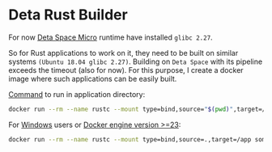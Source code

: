 # Deta Rust Builder

For now [Deta Space Micro](https://deta.space/docs/en/build/reference/runtime) runtime have installed `glibc 2.27`.

So for Rust applications to work on it, they need to be built on similar systems `(Ubuntu 18.04 glibc 2.27)`.
Building on `Deta Space` with its pipeline exceeds the timeout (also for now).
For this purpose, I create a docker image where such applications can be easily built.

[Command](./build-app.sh) to run in application directory:

```sh
docker run --rm --name rustc --mount type=bind,source="$(pwd)",target=/app somespecialone/deta-rust-builder:latest cargo build --release
```

For [Windows](./build-app.ps1) users
or [Docker engine version >=23](https://docs.docker.com/engine/reference/commandline/run/#volume):

```sh
docker run --rm --name rustc --mount type=bind,source=.,target=/app somespecialone/deta-rust-builder:latest cargo build --release
```
